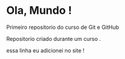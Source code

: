 # Ola, Mundo !
 Primeiro repositorio do curso de Git e GitHub

 Repositorio criado durante um curso .
 
 essa linha eu adicionei no site !
